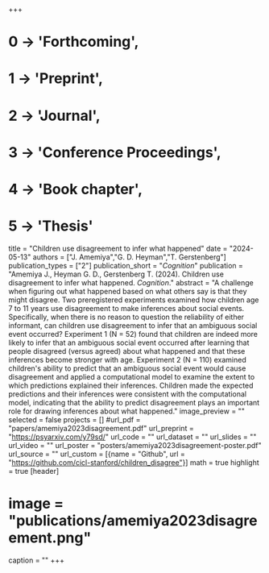 +++
# 0 -> 'Forthcoming',
# 1 -> 'Preprint',
# 2 -> 'Journal',
# 3 -> 'Conference Proceedings',
# 4 -> 'Book chapter',
# 5 -> 'Thesis'

title = "Children use disagreement to infer what happened"
date = "2024-05-13"
authors = ["J. Amemiya","G. D. Heyman","T. Gerstenberg"]
publication_types = ["2"]
publication_short = "_Cognition_"
publication = "Amemiya J., Heyman G. D., Gerstenberg T. (2024). Children use disagreement to infer what happened. _Cognition_."
abstract = "A challenge when figuring out what happened based on what others say is that they might disagree. Two preregistered experiments examined how children age 7 to 11 years use disagreement to make inferences about social events. Specifically, when there is no reason to question the reliability of either informant, can children use disagreement to infer that an ambiguous social event occurred? Experiment 1 (N = 52) found that children are indeed more likely to infer that an ambiguous social event occurred after learning that people disagreed (versus agreed) about what happened and that these inferences become stronger with age. Experiment 2 (N = 110) examined children's ability to predict that an ambiguous social event would cause disagreement and applied a computational model to examine the extent to which predictions explained their inferences. Children made the expected predictions and their inferences were consistent with the computational model, indicating that the ability to predict disagreement plays an important role for drawing inferences about what happened."
image_preview = ""
selected = false
projects = []
#url_pdf = "papers/amemiya2023disagreement.pdf"
url_preprint = "https://psyarxiv.com/y79sd/"
url_code = ""
url_dataset = ""
url_slides = ""
url_video = ""
url_poster = "posters/amemiya2023disagreement-poster.pdf"
url_source = ""
url_custom = [{name = "Github", url = "https://github.com/cicl-stanford/children_disagree"}]
math = true
highlight = true
[header]
# image = "publications/amemiya2023disagreement.png"
caption = ""
+++